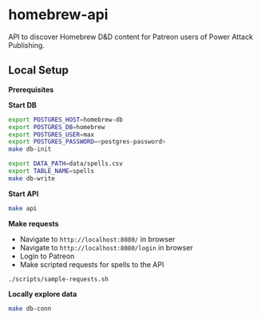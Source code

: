 # homebrew-api

API to discover Homebrew D&D content for Patreon users of Power Attack Publishing.

## Local Setup

**Prerequisites**


**Start DB**

```bash
export POSTGRES_HOST=homebrew-db
export POSTGRES_DB=homebrew
export POSTGRES_USER=max
export POSTGRES_PASSWORD=<postgres-password>
make db-init

export DATA_PATH=data/spells.csv
export TABLE_NAME=spells
make db-write
```

**Start API**

```bash
make api
```

**Make requests**

- Navigate to `http://localhost:8080/` in browser
- Navigate to `http://localhost:8080/login` in browser
- Login to Patreon
- Make scripted requests for spells to the API

```
./scripts/sample-requests.sh
```

**Locally explore data**

```bash
make db-conn
```
